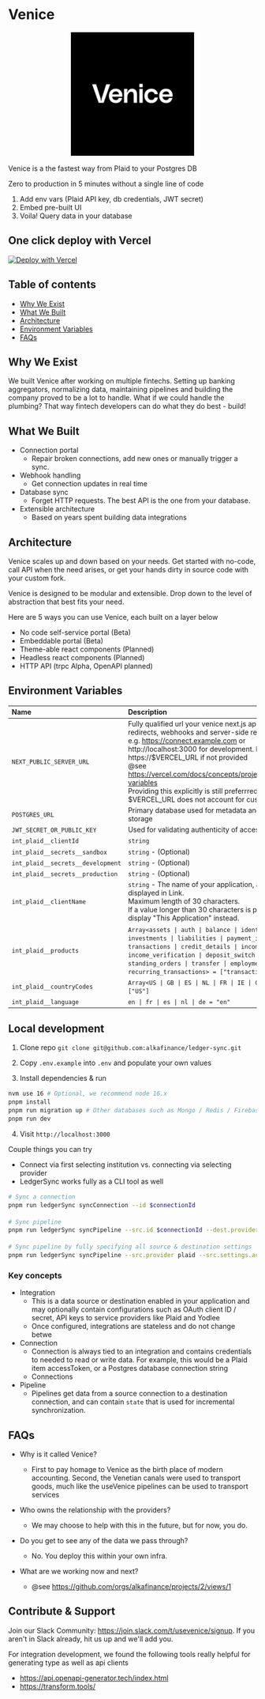 # Venice

<div>
  <p align="center">
    <img src="logo.png" width="250"> 
  </p>
</div>

Venice is a the fastest way from Plaid to your Postgres DB

Zero to production in 5 minutes without a single line of code
1. Add env vars (Plaid API key, db credentials, JWT secret)
2. Embed pre-built UI
3. Voila! Query data in your database

## One click deploy with Vercel

[![Deploy with Vercel](https://vercel.com/button)](https://vercel.com/new/clone?env=POSTGRES_URL%2Cint_plaid__clientId%2Cint_plaid__secrets__sandbox%2CJWT_SECRET_OR_PUBLIC_KEY&envDescription=Not%20all%20values%20are%20required.%20Use%20empty%20space%20to%20skip%20values&envLink=https%3A%2F%2Fgithub.com%2Falkafinance%2Fledger-sync%2Fblob%2Fmain%2Fapps%2Fapp-config%2FREADME.md&project-name=my-ledger-sync&repository-url=https%3A%2F%2Fgithub.com%2Falkafinance%2Fledger-sync&root-directory=apps%2Fnext)

## Table of contents

* [Why We Exist](##Why-We-Exist)
* [What We Built](#What-We-Built)
* [Architecture](#Architecture)
* [Environment Variables](#Environment-Variables)
* [FAQs](#FAQs)


## Why We Exist

We built Venice after working on multiple fintechs. Setting up banking aggregators, normalizing data, maintaining pipelines and building the company proved to be a lot to handle. What if we could handle the plumbing? That way fintech developers can do what they do best - build! 

## What We Built

- Connection portal
    - Repair broken connections, add new ones or manually trigger a sync.
- Webhook handling
    - Get connection updates in real time
- Database sync
    - Forget HTTP requests. The best API is the one from your database.
- Extensible architecture
    - Based on years spent building data integrations


## Architecture

Venice scales up and down based on your needs. Get started with no-code, call API when the need arises, or get your hands dirty in source code with your custom fork.

Venice is designed to be modular and extensible. Drop down to the level of abstraction that best fits your need.

Here are 5 ways you can use Venice, each built on a layer below

- No code self-service portal (Beta)
- Embeddable portal (Beta)
- Theme-able react components (Planned)
- Headless react components (Planned)
- HTTP API (trpc Alpha, OpenAPI planned)


## Environment Variables

| Name                              | Description                                                                                                                                                                                                                                                                                                                                                                                                     |
| :-------------------------------- | :-------------------------------------------------------------------------------------------------------------------------------------------------------------------------------------------------------------------------------------------------------------------------------------------------------------------------------------------------------------------------------------------------------------- |
| `NEXT_PUBLIC_SERVER_URL`          | Fully qualified url your venice next.js app used for redirects, webhooks and server-side rendering.</br>e.g. https://connect.example.com or http://localhost:3000 for development. Defaults to https://$VERCEL_URL if not provided</br>@see https://vercel.com/docs/concepts/projects/environment-variables</br>Providing this explicitly is still preferrred as $VERCEL_URL does not account for custom domain |
| `POSTGRES_URL`                    | Primary database used for metadata and user data storage                                                                                                                                                                                                                                                                                                                                                        |
| `JWT_SECRET_OR_PUBLIC_KEY`        | Used for validating authenticity of accessToken                                                                                                                                                                                                                                                                                                                                                                 |
| `int_plaid__clientId`             | `string`                                                                                                                                                                                                                                                                                                                                                                                                        |
| `int_plaid__secrets__sandbox`     | `string` - (Optional)                                                                                                                                                                                                                                                                                                                                                                                           |
| `int_plaid__secrets__development` | `string` - (Optional)                                                                                                                                                                                                                                                                                                                                                                                           |
| `int_plaid__secrets__production`  | `string` - (Optional)                                                                                                                                                                                                                                                                                                                                                                                           |
| `int_plaid__clientName`           | `string` - The name of your application, as it should be displayed in Link.</br>Maximum length of 30 characters.</br>If a value longer than 30 characters is provided, Link will display "This Application" instead.                                                                                                                                                                                            |
| `int_plaid__products`             | `Array<assets \| auth \| balance \| identity \| investments \| liabilities \| payment_initiation \| transactions \| credit_details \| income \| income_verification \| deposit_switch \| standing_orders \| transfer \| employment \| recurring_transactions> = ["transactions"]`                                                                                                                               |
| `int_plaid__countryCodes`         | `Array<US \| GB \| ES \| NL \| FR \| IE \| CA \| DE \| IT> = ["US"]`                                                                                                                                                                                                                                                                                                                                            |
| `int_plaid__language`             | `en \| fr \| es \| nl \| de = "en"`                                                                                                                                                                                                                                                                                                                                                                             |



## Local development

1. Clone repo `git clone git@github.com:alkafinance/ledger-sync.git`

2. Copy `.env.example` into `.env` and populate your own values

3. Install dependencies & run

```bash
nvm use 16 # Optional, we recommend node 16.x
pnpm install
pnpm run migration up # Other databases such as Mongo / Redis / Firebase will be supported later. Let us know if you would like to contribute
pnpm run dev

```

4. Visit `http://localhost:3000`

Couple things you can try

- Connect via first selecting institution vs. connecting via selecting provider
- LedgerSync works fully as a CLI tool as well

```bash
# Sync a connection
pnpm run ledgerSync syncConnection --id $connectionId

# Sync pipeline
pnpm run ledgerSync syncPipeline --src.id $connectionId --dest.provider fs --dest.settings.basePath ./data

# Sync pipeline by fully specifying all source & destination settings
pnpm run ledgerSync syncPipeline --src.provider plaid --src.settings.accessToken $accessToken --dest.provider fs --dest.settings.basePath ./data
```

### Key concepts

- Integration
    - This is a data source or destination enabled in your application and may optionally contain configurations such as OAuth client ID / secret, API keys to service providers like Plaid and Yodlee
    - Once configured, integrations are stateless and do not change betwe
- Connection
    - Connection is always tied to an integration and contains credentials to needed to read or write data. For example, this would be a Plaid item accessToken, or a Postgres database connection string
    - Connections
- Pipeline
    - Pipelines get data from a source connection to a destination connection, and can contain `state` that is used for incremental synchronization.

## FAQs

- Why is it called Venice?
    - First to pay homage to Venice as the birth place of modern accounting. Second, the Venetian canals were used to transport goods, much like the useVenice pipelines can be used to transport services

- Who owns the relationship with the providers?
    - We may choose to help with this in the future, but for now, you do. 

- Do you get to see any of the data we pass through?
    - No. You deploy this within your own infra.

- What are we working now and next?
    - @see https://github.com/orgs/alkafinance/projects/2/views/1

## Contribute & Support

Join our Slack Community: https://join.slack.com/t/usevenice/signup. 
If you aren't in Slack already, hit us up and we'll add you.

For integration development, we found the following tools really helpful for generating
type as well as api clients
- https://api.openapi-generator.tech/index.html
- https://transform.tools/

